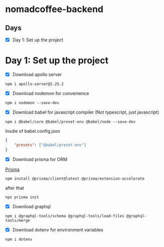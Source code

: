 # nomadcoffee-backend

## Days

-   [x] Day 1: Set up the project

# Day 1: Set up the project

-   [x] Download apollo server

```
npm i apollo-server@2.25.2
```

-   [x] Download nodemon for convenience

```
npm i nodemon --save-dev
```

-   [x] Download babel for javascript compiler (Not typescript, just javascript)

```
npm i @babel/core @babel/preset-env @babel/node --save-dev
```

Insdie of babel.config.json

```json
{
    "presets": ["@babel/preset-env"]
}
```

-   [x] Download prisma for ORM

[Prisma](https://www.prisma.io/docs/getting-started)

```
npm install @prisma/client@latest @prisma/extension-accelerate
```

after that

```
npx prisma init
```

-   [x] Download graphql

```
npm i @graphql-tools/schema @graphql-tools/load-files @graphql-tools/merge
```

-   [x] Download dotenv for environment variables

```
npm i dotenv
```
